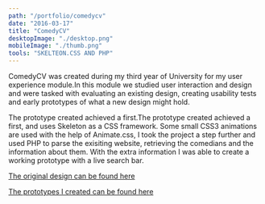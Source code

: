 ```yaml
---
path: "/portfolio/comedycv"
date: "2016-03-17"
title: "ComedyCV"
desktopImage: "./desktop.png"
mobileImage: "./thumb.png"
tools: "SKELTEON.CSS AND PHP"
---
```

ComedyCV was created during my third year of University for my user experience module.In this module we studied user interaction and design and were tasked with evaluating an existing design, creating usability tests and early prototypes of what a new design might hold. 

The prototype created achieved a first.The prototype created achieved a first, and uses Skeleton as a CSS framework. Some small CSS3 animations are used with the help of Animate.css, I took the project a step further and used PHP to parse the exisiting website, retrieving the comedians and the information about them. With the extra information I was able to create a working prototype with a live search bar.

[The original design can be found here](http://comedycv.co.uk/)

[The prototypes I created can be found here](http://malicoxon.co.uk/university/userexperience/php/index.php)
